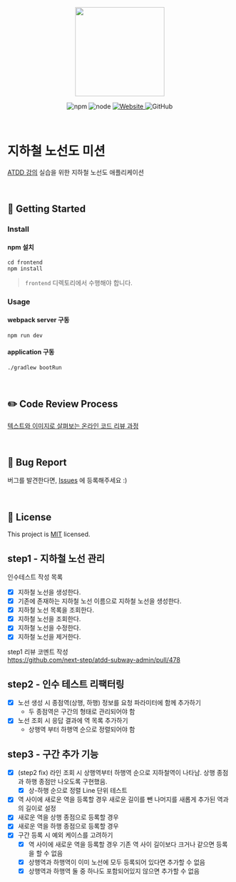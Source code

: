 <p align="center">
    <img width="200px;" src="https://raw.githubusercontent.com/woowacourse/atdd-subway-admin-frontend/master/images/main_logo.png"/>
</p>
<p align="center">
  <img alt="npm" src="https://img.shields.io/badge/npm-%3E%3D%205.5.0-blue">
  <img alt="node" src="https://img.shields.io/badge/node-%3E%3D%209.3.0-blue">
  <a href="https://edu.nextstep.camp/c/R89PYi5H" alt="nextstep atdd">
    <img alt="Website" src="https://img.shields.io/website?url=https%3A%2F%2Fedu.nextstep.camp%2Fc%2FR89PYi5H">
  </a>
  <img alt="GitHub" src="https://img.shields.io/github/license/next-step/atdd-subway-admin">
</p>

<br>

# 지하철 노선도 미션
[ATDD 강의](https://edu.nextstep.camp/c/R89PYi5H) 실습을 위한 지하철 노선도 애플리케이션

<br>

## 🚀 Getting Started

### Install
#### npm 설치
```
cd frontend
npm install
```
> `frontend` 디렉토리에서 수행해야 합니다.

### Usage
#### webpack server 구동
```
npm run dev
```
#### application 구동
```
./gradlew bootRun
```
<br>

## ✏️ Code Review Process
[텍스트와 이미지로 살펴보는 온라인 코드 리뷰 과정](https://github.com/next-step/nextstep-docs/tree/master/codereview)

<br>

## 🐞 Bug Report

버그를 발견한다면, [Issues](https://github.com/next-step/atdd-subway-admin/issues) 에 등록해주세요 :)

<br>

## 📝 License

This project is [MIT](https://github.com/next-step/atdd-subway-admin/blob/master/LICENSE.md) licensed.

## step1 - 지하철 노선 관리

인수테스트 작성 목록
- [x] 지하철 노선을 생성한다.
- [x] 기존에 존재하는 지하철 노선 이름으로 지하철 노선을 생성한다.
- [x] 지하철 노선 목록을 조회한다.
- [x] 지하철 노선을 조회한다.
- [x] 지하철 노선을 수정한다.
- [x] 지하철 노선을 제거한다.

step1 리뷰 코멘트 작성<br>
https://github.com/next-step/atdd-subway-admin/pull/478

## step2 - 인수 테스트 리팩터링
- [x] 노선 생성 시 종점역(상행, 하행) 정보를 요청 파라미터에 함께 추가하기
  - 두 종점역은 구간의 형태로 관리되어야 함
- [x] 노선 조회 시 응답 결과에 역 목록 추가하기
  - 상행역 부터 하행역 순으로 정렬되어야 함

## step3 - 구간 추가 기능
- [x] (step2 fix) 라인 조회 시 상행역부터 하행역 순으로 지하철역이 나타남. 상행 종점과 하행 종점만 나오도록 구현했음.
  - [x] 상-하행 순으로 정렬 Line 단위 테스트
- [x] 역 사이에 새로운 역을 등록할 경우 새로운 길이를 뺀 나머지를 새롭게 추가된 역과의 길이로 설정
- [x] 새로운 역을 상행 종점으로 등록할 경우
- [x] 새로운 역을 하행 종점으로 등록할 경우
- [x] 구간 등록 시 예외 케이스를 고려하기
  - [x] 역 사이에 새로운 역을 등록할 경우 기존 역 사이 길이보다 크거나 같으면 등록을 할 수 없음
  - [x] 상행역과 하행역이 이미 노선에 모두 등록되어 있다면 추가할 수 없음
  - [x] 상행역과 하행역 둘 중 하나도 포함되어있지 않으면 추가할 수 없음